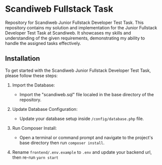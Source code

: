 # Scandiweb Fullstack Task

Repository for Scandiweb Junior Fullstack Developer Test Task. This repository contains my solution and implementation for the Junior Fullstack Developer Test Task at Scandiweb. It showcases my skills and understanding of the given requirements, demonstrating my ability to handle the assigned tasks effectively.


## Installation
To get started with the Scandiweb Junior Fullstack Developer Test Task, please follow these steps:

1. Import the Database:
    - Import the "scandiweb.sql" file localed in the base directory of the repository.

2. Update Database Configuration:
    - Update your database setup inside `/config/database.php` file.

3. Run Composer Install:
    - Open a terminal or command prompt and navigate to the project's base directory then run `composer install`.

4. Rename `frontend/.env.example` to `.env` and update your backend url, then re-run `yarn start`